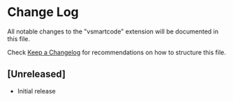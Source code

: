 # Change Log

All notable changes to the "vsmartcode" extension will be documented in this file.

Check [Keep a Changelog](http://keepachangelog.com/) for recommendations on how to structure this file.

## [Unreleased]

- Initial release